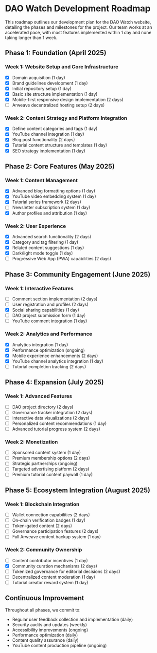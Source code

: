 # DAO Watch Development Roadmap

This roadmap outlines our development plan for the DAO Watch website, detailing the phases and milestones for the project. Our team works at an accelerated pace, with most features implemented within 1 day and none taking longer than 1 week.

## Phase 1: Foundation (April 2025)

### Week 1: Website Setup and Core Infrastructure
- [x] Domain acquisition (1 day)
- [x] Brand guidelines development (1 day)
- [x] Initial repository setup (1 day)
- [x] Basic site structure implementation (1 day)
- [x] Mobile-first responsive design implementation (2 days)
- [ ] Arweave decentralized hosting setup (2 days)

### Week 2: Content Strategy and Platform Integration
- [x] Define content categories and tags (1 day)
- [x] YouTube channel integration (1 day)
- [x] Blog post functionality (2 days)
- [x] Tutorial content structure and templates (1 day)
- [x] SEO strategy implementation (1 day)

## Phase 2: Core Features (May 2025)

### Week 1: Content Management
- [x] Advanced blog formatting options (1 day)
- [x] YouTube video embedding system (1 day)
- [x] Tutorial series framework (2 days)
- [ ] Newsletter subscription system (1 day)
- [x] Author profiles and attribution (1 day)

### Week 2: User Experience
- [x] Advanced search functionality (2 days)
- [x] Category and tag filtering (1 day)
- [x] Related content suggestions (1 day)
- [x] Dark/light mode toggle (1 day)
- [ ] Progressive Web App (PWA) capabilities (2 days)

## Phase 3: Community Engagement (June 2025)

### Week 1: Interactive Features
- [ ] Comment section implementation (2 days)
- [ ] User registration and profiles (2 days)
- [x] Social sharing capabilities (1 day)
- [ ] DAO project submission form (1 day)
- [ ] YouTube comment integration (1 day)

### Week 2: Analytics and Performance
- [x] Analytics integration (1 day)
- [x] Performance optimization (ongoing)
- [x] Mobile experience enhancements (2 days)
- [x] YouTube channel analytics integration (1 day)
- [ ] Tutorial completion tracking (2 days)

## Phase 4: Expansion (July 2025)

### Week 1: Advanced Features
- [ ] DAO project directory (2 days)
- [ ] Governance tracker integration (2 days)
- [ ] Interactive data visualizations (2 days)
- [ ] Personalized content recommendations (1 day)
- [ ] Advanced tutorial progress system (2 days)

### Week 2: Monetization
- [ ] Sponsored content system (1 day)
- [ ] Premium membership options (2 days)
- [ ] Strategic partnerships (ongoing)
- [ ] Targeted advertising platform (2 days)
- [ ] Premium tutorial content paywall (1 day)

## Phase 5: Ecosystem Integration (August 2025)

### Week 1: Blockchain Integration
- [ ] Wallet connection capabilities (2 days)
- [ ] On-chain verification badges (1 day)
- [ ] Token-gated content (2 days)
- [ ] Governance participation features (2 days)
- [ ] Full Arweave content backup system (1 day)

### Week 2: Community Ownership
- [ ] Content contributor incentives (1 day)
- [x] Community curation mechanisms (2 days)
- [ ] Tokenized governance for editorial decisions (2 days)
- [ ] Decentralized content moderation (1 day)
- [ ] Tutorial creator reward system (1 day)

## Continuous Improvement

Throughout all phases, we commit to:
- Regular user feedback collection and implementation (daily)
- Security audits and updates (weekly)
- Accessibility improvements (ongoing)
- Performance optimization (daily)
- Content quality assurance (daily)
- YouTube content production pipeline (ongoing) 